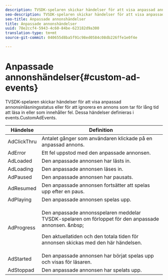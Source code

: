 ```yaml
---
description: TVSDK-spelaren skickar händelser för att visa anpassad annonsinläsningsstatus eller för att ignorera en annons som tar för lång tid att läsa in eller som innehåller fel. Dessa händelser definieras i events.CustomAdEvents.
seo-description: TVSDK-spelaren skickar händelser för att visa anpassad annonsinläsningsstatus eller för att ignorera en annons som tar för lång tid att läsa in eller som innehåller fel. Dessa händelser definieras i events.CustomAdEvents.
seo-title: Anpassade annonshändelser
title: Anpassade annonshändelser
uuid: 78e2ccf4-5943-4c60-84be-623182d9a300
translation-type: tm+mt
source-git-commit: 040655d8ba5f91c98ed0584c08db226ffe1e0f4e

---
```



# Anpassade annonshändelser{#custom-ad-events}

TVSDK-spelaren skickar händelser för att visa anpassad annonsinläsningsstatus eller för att ignorera en annons som tar för lång tid att läsa in eller som innehåller fel. Dessa händelser definieras i events.CustomAdEvents.

<table id="table_718700E0F0B042F882ED131F79E01D4E"> 
 <thead> 
  <tr> 
   <th colname="col1" class="entry"> Händelse </th> 
   <th colname="col2" class="entry"> Definition </th> 
  </tr> 
 </thead>
 <tbody> 
  <tr> 
   <td colname="col1"> <span class="codeph"> AdClickThru </span> </td> 
   <td colname="col2"> Antalet gånger som användaren klickade på en anpassad annons. </td> 
  </tr> 
  <tr> 
   <td colname="col1"> <span class="codeph"> AdError </span> </td> 
   <td colname="col2"> Ett fel uppstod med den anpassade annonsen. </td> 
  </tr> 
  <tr> 
   <td colname="col1"> <span class="codeph"> AdLoaded </span> </td> 
   <td colname="col2"> Den anpassade annonsen har lästs in.  </td> 
  </tr> 
  <tr> 
   <td colname="col1"> <span class="codeph"> AdLoading </span> </td> 
   <td colname="col2"> Den anpassade annonsen läses in. </td> 
  </tr> 
  <tr> 
   <td colname="col1"> <span class="codeph"> AdPaused </span> </td> 
   <td colname="col2"> Den anpassade annonsen har pausats. </td> 
  </tr> 
  <tr> 
   <td colname="col1"> <span class="codeph"> AdResumed </span> </td> 
   <td colname="col2"> Den anpassade annonsen fortsätter att spelas upp efter en paus. </td> 
  </tr> 
  <tr> 
   <td colname="col1"> <span class="codeph"> AdPlaying </span> </td> 
   <td colname="col2"> Den anpassade annonsen spelas upp. </td> 
  </tr> 
  <tr> 
   <td colname="col1"> <span class="codeph"> AdProgress </span> </td> 
   <td colname="col2"> <p>Den anpassade annonsspelaren meddelar TVSDK-spelaren om förloppet för den anpassade annonsen. &amp;nbsp; </p> <p>Den <span class="codeph"> aktuellatiden </span> och den totala <span class="codeph"> tiden </span> för annonsen skickas med den här händelsen. </p> </td> 
  </tr> 
  <tr> 
   <td colname="col1"> AdStarted </td> 
   <td colname="col2"> Den anpassade annonsen har börjat spelas upp och visas för läsaren.  </td> 
  </tr> 
  <tr> 
   <td colname="col1"> AdStoppad </td> 
   <td colname="col2"> Den anpassade annonsen har spelats upp. </td> 
  </tr> 
 </tbody> 
</table>

<!--<a id="section_027774C2A47C453BA9DED61C6F8567C3"></a>-->


